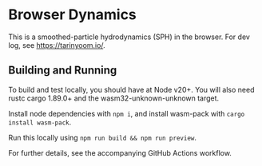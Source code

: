 # Browser Dynamics
This is a smoothed-particle hydrodynamics (SPH) in the browser. For dev log, see https://tarinyoom.io/.

## Building and Running
To build and test locally, you should have at Node v20+. You will also need rustc cargo 1.89.0+ and the wasm32-unknown-unknown target.

Install node dependencies with `npm i`, and install wasm-pack with `cargo install wasm-pack`.

Run this locally using `npm run build && npm run preview`.

For further details, see the accompanying GitHub Actions workflow.

